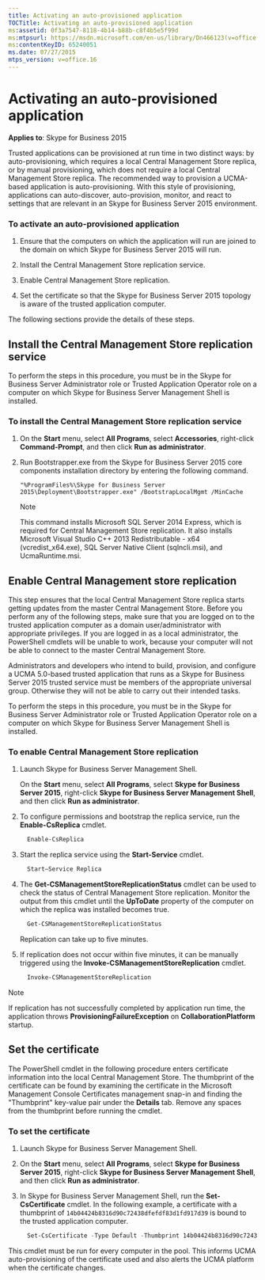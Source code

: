 ```yaml
---
title: Activating an auto-provisioned application
TOCTitle: Activating an auto-provisioned application
ms:assetid: 0f3a7547-8118-4b14-b88b-c8f4b5e5f99d
ms:mtpsurl: https://msdn.microsoft.com/en-us/library/Dn466123(v=office.16)
ms:contentKeyID: 65240051
ms.date: 07/27/2015
mtps_version: v=office.16
---
```


# Activating an auto-provisioned application

**Applies to**: Skype for Business 2015

Trusted applications can be provisioned at run time in two distinct ways: by auto-provisioning, which requires a local Central Management Store replica, or by manual provisioning, which does not require a local Central Management Store replica. The recommended way to provision a UCMA-based application is auto-provisioning. With this style of provisioning, applications can auto-discover, auto-provision, monitor, and react to settings that are relevant in an Skype for Business Server 2015 environment.

### To activate an auto-provisioned application

1.  Ensure that the computers on which the application will run are joined to the domain on which Skype for Business Server 2015 will run.

2.  Install the Central Management Store replication service.

3.  Enable Central Management Store replication.

4.  Set the certificate so that the Skype for Business Server 2015 topology is aware of the trusted application computer.

The following sections provide the details of these steps.

## Install the Central Management Store replication service

To perform the steps in this procedure, you must be in the Skype for Business Server Administrator role or Trusted Application Operator role on a computer on which Skype for Business Server Management Shell is installed.

### To install the Central Management Store replication service

1. On the **Start** menu, select **All Programs**, select **Accessories**, right-click **Command-Prompt**, and then click **Run as administrator**.

2. Run Bootstrapper.exe from the Skype for Business Server 2015 core components installation directory by entering the following command.
    
   `"%ProgramFiles%\Skype for Business Server 2015\Deployment\Bootstrapper.exe" /BootstrapLocalMgmt /MinCache`
    
   > [!NOTE]
   > This command installs Microsoft SQL Server 2014 Express, which is required for Central Management Store replication. It also installs Microsoft Visual Studio C++ 2013 Redistributable - x64 (vcredist_x64.exe), SQL Server Native Client (sqlncli.msi), and UcmaRuntime.msi.

## Enable Central Management store replication

This step ensures that the local Central Management Store replica starts getting updates from the master Central Management Store. Before you perform any of the following steps, make sure that you are logged on to the trusted application computer as a domain user/administrator with appropriate privileges. If you are logged in as a local administrator, the PowerShell cmdlets will be unable to work, because your computer will not be able to connect to the master Central Management Store. 

Administrators and developers who intend to build, provision, and configure a UCMA 5.0-based trusted application that runs as a Skype for Business Server 2015 trusted service must be members of the appropriate universal group. Otherwise they will not be able to carry out their intended tasks.

To perform the steps in this procedure, you must be in the Skype for Business Server Administrator role or Trusted Application Operator role on a computer on which Skype for Business Server Management Shell is installed.

### To enable Central Management Store replication

1. Launch Skype for Business Server Management Shell.
    
   On the **Start** menu, select **All Programs**, select **Skype for Business Server 2015**, right-click **Skype for Business Server Management Shell**, and then click **Run as administrator**.

2. To configure permissions and bootstrap the replica service, run the **Enable-CsReplica** cmdlet.
    
   ```powershell
     Enable-CsReplica
   ```

3. Start the replica service using the **Start-Service** cmdlet.

   ```powershell    
     Start–Service Replica
   ```

4. The **Get-CSManagementStoreReplicationStatus** cmdlet can be used to check the status of Central Management Store replication. Monitor the output from this cmdlet until the **UpToDate** property of the computer on which the replica was installed becomes true.

   ```powershell    
     Get-CSManagementStoreReplicationStatus
   ```

   Replication can take up to five minutes.

5. If replication does not occur within five minutes, it can be manually triggered using the **Invoke-CSManagementStoreReplication** cmdlet.

   ```powershell
     Invoke-CSManagementStoreReplication
   ```

> [!NOTE]
> If replication has not successfully completed by application run time, the application throws **ProvisioningFailureException** on **CollaborationPlatform** startup.

## Set the certificate

The PowerShell cmdlet in the following procedure enters certificate information into the local Central Management Store. The thumbprint of the certificate can be found by examining the certificate in the Microsoft Management Console Certificates management snap-in and finding the "Thumbprint" key-value pair under the **Details** tab. Remove any spaces from the thumbprint before running the cmdlet.

### To set the certificate

1. Launch Skype for Business Server Management Shell.
    
2. On the **Start** menu, select **All Programs**, select **Skype for Business Server 2015**, right-click **Skype for Business Server Management Shell**, and then click **Run as administrator**.

3. In Skype for Business Server Management Shell, run the **Set-CsCertificate** cmdlet. In the following example, a certificate with a thumbprint of `14b04424b8316d90c72438dfefdf83d1fd917d39` is bound to the trusted application computer.

   ```powershell   
     Set-CsCertificate -Type Default -Thumbprint 14b04424b8316d90c72438dfefdf83d1fd917d39
   ```
   
This cmdlet must be run for every computer in the pool. This informs UCMA auto-provisioning of the certificate used and also alerts the UCMA platform when the certificate changes.

